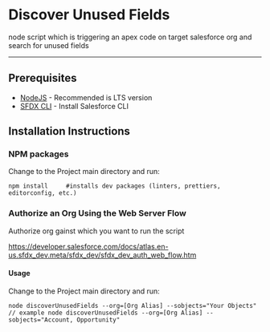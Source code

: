 # Discover Unused Fields

node script which is triggering an apex code on target salesforce org and search for unused fields 

---

## Prerequisites

-   [NodeJS](https://nodejs.org/) - Recommended is LTS version 
-   [SFDX CLI](https://developer.salesforce.com/docs/atlas.en-us.sfdx_setup.meta/sfdx_setup/sfdx_setup_install_cli.htm) - Install Salesforce CLI 


## Installation Instructions

### NPM packages
Change to the Project main directory and run:
```shell
npm install     #installs dev packages (linters, prettiers, editorconfig, etc.)
```

### Authorize an Org Using the Web Server Flow

Authorize org gainst which you want to run the script 

https://developer.salesforce.com/docs/atlas.en-us.sfdx_dev.meta/sfdx_dev/sfdx_dev_auth_web_flow.htm

#### Usage
Change to the Project main directory and run:

```shell
node discoverUnusedFields --org=[Org Alias] --sobjects="Your Objects"
// example node discoverUnusedFields --org=[Org Alias] --sobjects="Account, Opportunity"


